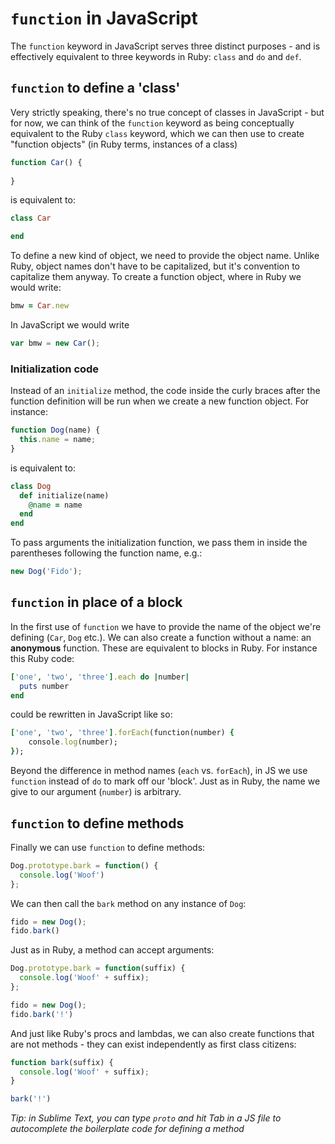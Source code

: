 # `function` in JavaScript

The `function` keyword in JavaScript serves three distinct purposes - and is effectively equivalent to three keywords in Ruby: `class` and `do` and `def`.

## `function` to define a 'class'

Very strictly speaking, there's no true concept of classes in JavaScript - but for now, we can think of the `function` keyword as being conceptually equivalent to the Ruby `class` keyword, which we can then use to create "function objects" (in Ruby terms, instances of a class) 

~~~javascript
function Car() {
  
}
~~~

is equivalent to:

~~~ruby
class Car

end
~~~

To define a new kind of object, we need to provide the object name. Unlike Ruby, object names don't have to be capitalized, but it's convention to capitalize them anyway. To create a function object, where in Ruby we would write:

~~~ruby
bmw = Car.new
~~~

In JavaScript we would write

~~~javascript
var bmw = new Car();
~~~

### Initialization code

Instead of an `initialize` method, the code inside the curly braces after the function definition will be run when we create a new function object. For instance:

~~~javascript
function Dog(name) {
  this.name = name;
}
~~~

is equivalent to:

~~~ruby
class Dog
  def initialize(name)
    @name = name
  end
end
~~~

To pass arguments the initialization function, we pass them in inside the parentheses following the function name, e.g.:

~~~javascript
new Dog('Fido');
~~~

## `function` in place of a block

In the first use of `function` we have to provide the name of the object we're defining (`Car`, `Dog` etc.). We can also create a function without a name: an **anonymous** function. These are equivalent to blocks in Ruby. For instance this Ruby code:

~~~ruby
['one', 'two', 'three'].each do |number|
  puts number
end 
~~~

could be rewritten in JavaScript like so:

~~~ruby
['one', 'two', 'three'].forEach(function(number) {
    console.log(number);
});
~~~

Beyond the difference in method names (`each` vs. `forEach`), in JS we use `function` instead of `do` to mark off our 'block'. Just as in Ruby, the name we give to our argument (`number`) is arbitrary.

## `function` to define methods

Finally we can use `function` to define methods:

~~~javascript
Dog.prototype.bark = function() {
  console.log('Woof')
};
~~~

We can then call the `bark` method on any instance of `Dog`:

~~~javascript
fido = new Dog();
fido.bark()
~~~

Just as in Ruby, a method can accept arguments:

~~~javascript
Dog.prototype.bark = function(suffix) {
  console.log('Woof' + suffix);
};

fido = new Dog();
fido.bark('!')
~~~

And just like Ruby's procs and lambdas, we can also create functions that are not methods - they can exist independently as first class citizens:

~~~javascript
function bark(suffix) {
  console.log('Woof' + suffix);
}

bark('!')
~~~

*Tip: in Sublime Text, you can type `proto` and hit Tab in a JS file to autocomplete the boilerplate code for defining a method*

